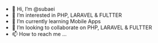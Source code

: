 - 👋 Hi, I’m @subaei
- 👀 I’m interested in PHP, LARAVEL & FULTTER
- 🌱 I’m currently learning Mobile Apps
- 💞️ I’m looking to collaborate on PHP, LARAVEL & FULTTER
- 📫 How to reach me ...

<!---
subaei/subaei is a ✨ special ✨ repository because its `README.md` (this file) appears on your GitHub profile.
You can click the Preview link to take a look at your changes.
--->
